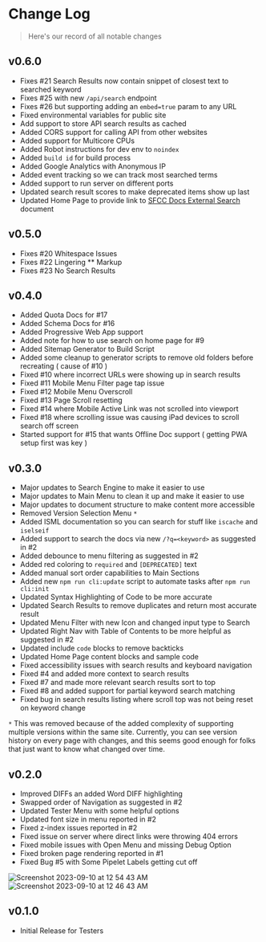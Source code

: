 # Change Log

> Here's our record of all notable changes

## v0.6.0

- Fixes #21 Search Results now contain snippet of closest text to searched keyword
- Fixes #25 with new `/api/search` endpoint
- Fixes #26 but supporting adding an `embed=true` param to any URL
- Fixed environmental variables for public site
- Add support to store API search results as cached
- Added CORS support for calling API from other websites
- Added support for Multicore CPUs
- Added Robot instructions for dev env to `noindex`
- Added `build id` for build process
- Added Google Analytics with Anonymous IP
- Added event tracking so we can track most searched terms
- Added support to run server on different ports
- Updated search result scores to make deprecated items show up last
- Updated Home Page to provide link to [SFCC Docs External Search](https://sfccdevops.com/sfcc-docs-external-search) document

## v0.5.0

- Fixes #20 Whitespace Issues
- Fixes #22 Lingering \*\* Markup
- Fixes #23 No Search Results

## v0.4.0

- Added Quota Docs for #17
- Added Schema Docs for #16
- Added Progressive Web App support
- Added note for how to use search on home page for #9
- Added Sitemap Generator to Build Script
- Added some cleanup to generator scripts to remove old folders before recreating ( cause of #10 )
- Fixed #10 where incorrect URLs were showing up in search results
- Fixed #11 Mobile Menu Filter page tap issue
- Fixed #12 Mobile Menu Overscroll
- Fixed #13 Page Scroll resetting
- Fixed #14 where Mobile Active Link was not scrolled into viewport
- Fixed #18 where scrolling issue was causing iPad devices to scroll search off screen
- Started support for #15 that wants Offline Doc support ( getting PWA setup first was key )

## v0.3.0

- Major updates to Search Engine to make it easier to use
- Major updates to Main Menu to clean it up and make it easier to use
- Major updates to document structure to make content more accessible
- Removed Version Selection Menu `*`
- Added ISML documentation so you can search for stuff like `iscache` and `iselseif`
- Added support to search the docs via new `/?q=<keyword>` as suggested in #2
- Added debounce to menu filtering as suggested in #2
- Added red coloring to `required` and `[DEPRECATED]` text
- Added manual sort order capabilities to Main Sections
- Added new `npm run cli:update` script to automate tasks after `npm run cli:init`
- Updated Syntax Highlighting of Code to be more accurate
- Updated Search Results to remove duplicates and return most accurate result
- Updated Menu Filter with new Icon and changed input type to Search
- Updated Right Nav with Table of Contents to be more helpful as suggested in #2
- Updated include `code` blocks to remove backticks
- Updated Home Page content blocks and sample code
- Fixed accessibility issues with search results and keyboard navigation
- Fixed #4 and added more context to search results
- Fixed #7 and made more relevant search results sort to top
- Fixed #8 and added support for partial keyword search matching
- Fixed bug in search results listing where scroll top was not being reset on keyword change

`*` This was removed because of the added complexity of supporting multiple versions within the same site. Currently, you can see version history on every page with changes, and this seems good enough for folks that just want to know what changed over time.

## v0.2.0

- Improved DIFFs an added Word DIFF highlighting
- Swapped order of Navigation as suggested in #2
- Updated Tester Menu with some helpful options
- Updated font size in menu reported in #2
- Fixed z-index issues reported in #2
- Fixed issue on server where direct links were throwing 404 errors
- Fixed mobile issues with Open Menu and missing Debug Option
- Fixed broken page rendering reported in #1
- Fixed Bug #5 with Some Pipelet Labels getting cut off

![Screenshot 2023-09-10 at 12 54 43 AM](https://github.com/sfccdevops/sfcc-docs/assets/508411/24b32ac4-b764-4086-a686-ae61e2b23baf)
![Screenshot 2023-09-10 at 12 46 43 AM](https://github.com/sfccdevops/sfcc-docs/assets/508411/64251029-2ed9-402a-ac78-c9d3c1806886)

## v0.1.0

- Initial Release for Testers
